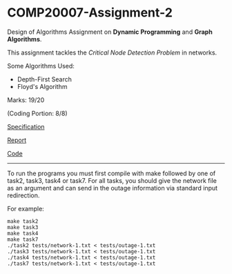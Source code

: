 # COMP20007-Assignment-2

Design of Algorithms Assignment on __Dynamic Programming__ and __Graph Algorithms__.

This assignment tackles the _Critical Node Detection Problem_ in networks.

Some Algorithms Used:
  * Depth-First Search
  * Floyd's Algorithm

Marks: 19/20

(Coding Portion: 8/8)

[Specification](/assignment2.pdf) 

[Report](/Report.pdf)

[Code](/a2-code/)

___

To run the programs you must first compile with make followed by one of task2, task3, task4 or task7. 
For all tasks, you should give the network file as an argument and can send in the outage information via standard input redirection.

For example:
```
make task2
make task3
make task4
make task7
./task2 tests/network-1.txt < tests/outage-1.txt
./task3 tests/network-1.txt < tests/outage-1.txt
./task4 tests/network-1.txt < tests/outage-1.txt
./task7 tests/network-1.txt < tests/outage-1.txt
```
